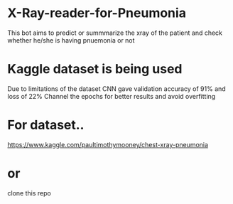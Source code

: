 # X-Ray-reader-for-Pneumonia
This bot aims to predict or summmarize the xray of the patient and check whether he/she is having pnuemonia or not
# Kaggle dataset is being used
Due to limitations of the dataset CNN gave validation accuracy of 91% and loss of 22%
Channel the epochs for better results and avoid overfitting
# For dataset..
https://www.kaggle.com/paultimothymooney/chest-xray-pneumonia
# or
clone this repo
